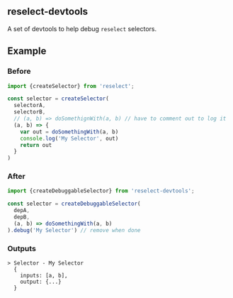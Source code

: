 ## reselect-devtools

A set of devtools to help debug `reselect` selectors.

## Example

### Before
```js
import {createSelector} from 'reselect';

const selector = createSelector(
  selectorA,
  selectorB,
  // (a, b) => doSomethignWith(a, b) // have to comment out to log it
  (a, b) => {
    var out = doSomethingWith(a, b)
    console.log('My Selector', out)
    return out
  }
)
```

### After
```js
import {createDebuggableSelector} from 'reselect-devtools';

const selector = createDebuggableSelector(
  depA,
  depB,
  (a, b) => doSomethingWith(a, b)
).debug('My Selector') // remove when done
```

### Outputs
```
> Selector - My Selector
  {
    inputs: [a, b],
    output: {...}
  }
```
